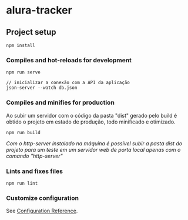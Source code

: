 # alura-tracker

## Project setup
```
npm install
```

### Compiles and hot-reloads for development
```
npm run serve

// inicializar a conexão com a API da aplicação
json-server --watch db.json
```

### Compiles and minifies for production
Ao subir um servidor com o código da pasta "dist" gerado pelo build é obtido o projeto em estado de produção, todo minificado e otimizado.
```
npm run build
```

*Com o http-server instalado na máquina é possível subir a pasta dist do projeto para um teste em um servidor web de porta local apenas com o comando "http-server"*

### Lints and fixes files
```
npm run lint
```

### Customize configuration
See [Configuration Reference](https://cli.vuejs.org/config/).


